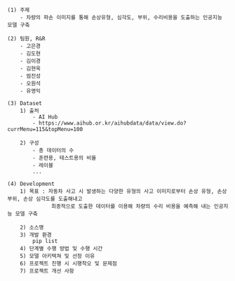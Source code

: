    (1) 주제
        - 차량의 파손 이미지를 통해 손상유형, 심각도, 부위, 수리비용을 도출하는 인공지능 모델 구축
        
    (2) 팀원, R&R
        - 고은경
        - 김도현
        - 김이경
        - 김현욱
        - 엄진성
        - 오원석
        - 유영익
        
    (3) Dataset
        1) 출처 
            - AI Hub
            - https://www.aihub.or.kr/aihubdata/data/view.do?currMenu=115&topMenu=100
            
        2) 구성
            - 총 데이터의 수
            - 훈련용, 테스트용의 비율
            - 레이블
            ...
            
    (4) Development
        1) 목표 : 자동차 사고 시 발생하는 다양한 유형의 사고 이미지로부터 손상 유형, 손상 부위, 손상 심각도를 도출해내고 
                  최종적으로 도출한 데이터를 이용해 차량의 수리 비용을 예측해 내는 인공지능 모델 구축
                  
        2) 소스명
        3) 개발 환경
            pip list
        4) 단계별 수행 방법 및 수행 시간
        5) 모델 아키텍쳐 및 선정 이유
        6) 프로젝트 진행 시 시행착오 및 문제점
        7) 프로젝트 개선 사항
        
